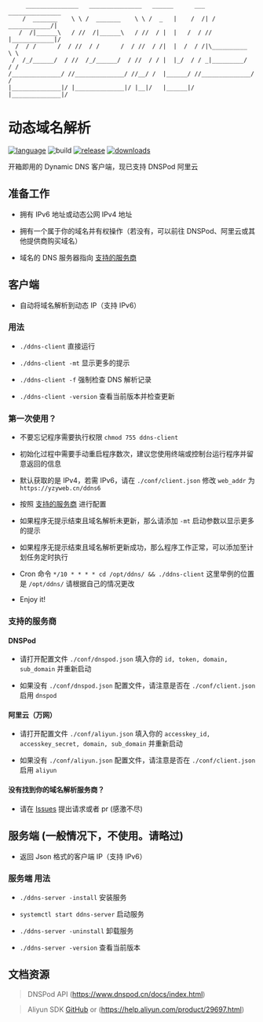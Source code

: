 ```
     _______________   _______________   ______      ___   _______________
    /  _______    \ \ /  _______    \ \ /  _   |    /  /| /  ____________/|
   /  /|______\   / //  /|______\   / //  / |  |   /  / //  |____________|/
  /  / /      /  / //  / /      /  / //  / /|  |  /  / /|\__________  \ \
 /  /_/______/  / //  /_/______/  / //  / / |  |_/  / / _|_________/  / /
/______________/ //______________/ //__/ /  |______/ //______________/ /
|______________|/ |______________|/ |__|/   |______|/ |______________|/

```
# 动态域名解析
[![language](https://img.shields.io/badge/language-Go-00acd7)](https://golang.org)
![build](https://travis-ci.com/yzy613/ddns.svg?branch=master)
[![release](https://img.shields.io/github/v/release/yzy613/ddns)](https://github.com/yzy613/ddns/releases)
[![downloads](https://img.shields.io/github/downloads/yzy613/ddns/total)](https://github.com/yzy613/ddns/releases)

开箱即用的 Dynamic DNS 客户端，现已支持 DNSPod 阿里云

## 准备工作
- 拥有 IPv6 地址或动态公网 IPv4 地址

- 拥有一个属于你的域名并有权操作（若没有，可以前往 DNSPod、阿里云或其他提供商购买域名）

- 域名的 DNS 服务器指向 [支持的服务商](https://github.com/yzy613/ddns#%E6%94%AF%E6%8C%81%E7%9A%84%E6%9C%8D%E5%8A%A1%E5%95%86)

## 客户端
- 自动将域名解析到动态 IP（支持 IPv6）

### 用法
- `./ddns-client` 直接运行

- `./ddns-client -mt` 显示更多的提示

- `./ddns-client -f` 强制检查 DNS 解析记录

- `./ddns-client -version` 查看当前版本并检查更新

### 第一次使用？
- 不要忘记程序需要执行权限 `chmod 755 ddns-client`

- 初始化过程中需要手动重启程序数次，建议您使用终端或控制台运行程序并留意返回的信息

- 默认获取的是 IPv4，若需 IPv6，请在 `./conf/client.json` 修改 `web_addr` 为 `https://yzyweb.cn/ddns6`

- 按照 [支持的服务商](https://github.com/yzy613/ddns#%E6%94%AF%E6%8C%81%E7%9A%84%E6%9C%8D%E5%8A%A1%E5%95%86) 进行配置

- 如果程序无提示结束且域名解析未更新，那么请添加 `-mt` 启动参数以显示更多的提示

- 如果程序无提示结束且域名解析更新成功，那么程序工作正常，可以添加至计划任务定时执行

- Cron 命令 `*/10 * * * * cd /opt/ddns/ && ./ddns-client` 这里举例的位置是 `/opt/ddns/` 请根据自己的情况更改

- Enjoy it!

### 支持的服务商

#### DNSPod
- 请打开配置文件 `./conf/dnspod.json` 填入你的 `id, token, domain, sub_domain` 并重新启动

- 如果没有 `./conf/dnspod.json` 配置文件，请注意是否在 `./conf/client.json` 启用 `dnspod`

#### 阿里云（万网）
- 请打开配置文件 `./conf/aliyun.json` 填入你的 `accesskey_id, accesskey_secret, domain, sub_domain` 并重新启动

- 如果没有 `./conf/aliyun.json` 配置文件，请注意是否在 `./conf/client.json` 启用 `aliyun`

#### 没有找到你的域名解析服务商？
- 请在 [Issues](https://github.com/yzy613/ddns/issues) 提出请求或者 pr (感激不尽)

## 服务端 (一般情况下，不使用。请略过)
- 返回 Json 格式的客户端 IP（支持 IPv6）

### 服务端 用法
- `./ddns-server -install` 安装服务

- `systemctl start ddns-server` 启动服务

- `./ddns-server -uninstall` 卸载服务

- `./ddns-server -version` 查看当前版本

## 文档资源
> DNSPod API (https://www.dnspod.cn/docs/index.html)

> Aliyun SDK [GitHub](https://github.com/aliyun/alibaba-cloud-sdk-go) or (https://help.aliyun.com/product/29697.html)